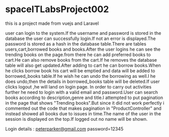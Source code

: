 # spaceITLabsProject002
this is a project made from vuejs and Laravel

user can login to the system.If the username and password is stored in the database the user can successfully login.If not an error is displayed.The password is stored as a hash in the database table.There are  tables users,cart,borrowed books and books.After the user logins he can see the trending books on the page.from there he can add preferred books to cart.He can also remove books from the cart.If he removes the database table will also get updated.After adding to cart he can borrow books.When he clicks borrow book his cart will be emptied and data will be added to borrowed_books table.If he wish he can undo the borrowing as well.I he does undo,then the details in borrowed_books table will be deleted.If user clicks logout ,he will land on login page. In order to carry out activities further he need to login with a valid email and password.User can search books according to description,genre and title.I attempted to put pagination in the page that shows "Trending books".But since it did not work perfectly i  commented out the code that makes pagination in "ProductController" and instead  showed all books due to issues in time.The name of the user in the session is displayed on the top.If logged out no name will be shown.

Login details : peterparker@gmail.com
password=12345
